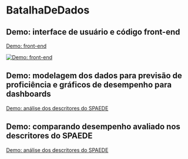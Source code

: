 # BatalhaDeDados

## Demo: interface de usuário e código front-end

[Demo: front-end](https://youtu.be/EQ2qZm6TrNA)

[![Demo: front-end](http://img.youtube.com/vi/EQ2qZm6TrNA/0.jpg)](https://youtu.be/EQ2qZm6TrNA "Demo: front-end")



## Demo: modelagem dos dados para previsão de proficiência e gráficos de desempenho para dashboards

[Demo: análise dos descritores do SPAEDE](https://youtu.be/NugsZIxKQ20)

## Demo: comparando desempenho avaliado nos descritores do SPAEDE

[Demo: análise dos descritores do SPAEDE](https://youtu.be/fW2e8S7Xx8E)

